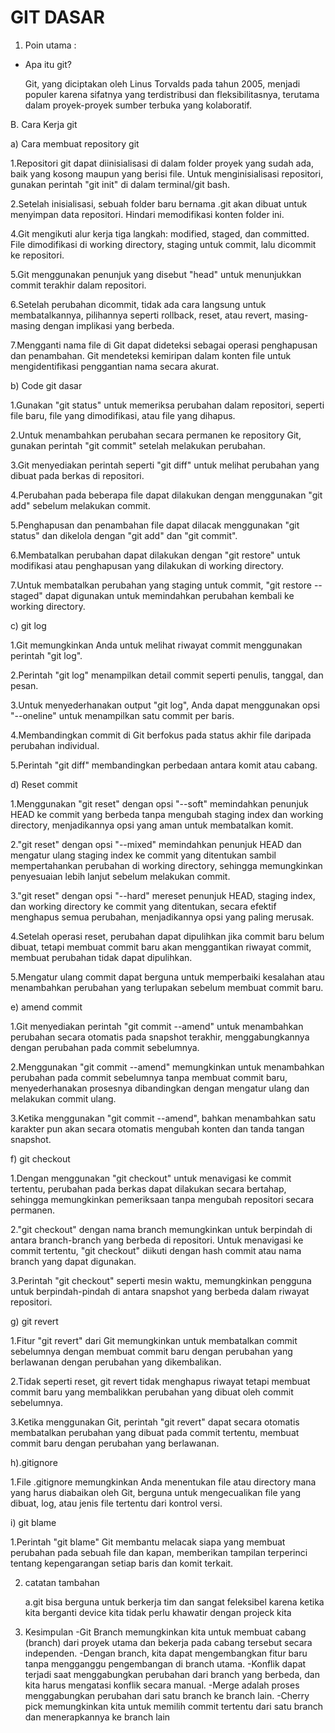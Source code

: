# GIT DASAR 

1. Poin utama :
   
  - Apa itu git?

    Git, yang diciptakan oleh Linus Torvalds pada tahun 2005, menjadi populer karena
    sifatnya yang terdistribusi dan fleksibilitasnya, terutama dalam proyek-proyek sumber
    terbuka yang kolaboratif.

B. Cara Kerja git

 a) Cara membuat repository git
 
  1.Repositori git dapat diinisialisasi di dalam folder proyek yang sudah ada, baik yang kosong maupun yang berisi file. Untuk menginisialisasi repositori, gunakan perintah "git init" di dalam terminal/git bash.
  
  2.Setelah inisialisasi, sebuah folder baru bernama .git akan dibuat untuk menyimpan data repositori. Hindari memodifikasi konten folder ini.
  
  4.Git mengikuti alur kerja tiga langkah: modified, staged, dan committed. File dimodifikasi di working directory, staging untuk commit, lalu dicommit ke repositori.
  
  5.Git menggunakan penunjuk yang disebut "head" untuk menunjukkan commit terakhir dalam repositori.
  
  6.Setelah perubahan dicommit, tidak ada cara langsung untuk membatalkannya, pilihannya seperti rollback, reset, atau revert, masing-masing dengan implikasi yang berbeda.
  
  7.Mengganti nama file di Git dapat dideteksi sebagai operasi penghapusan dan penambahan. Git mendeteksi kemiripan dalam konten file untuk mengidentifikasi penggantian nama secara akurat.

 b) Code git dasar
 
  1.Gunakan "git status" untuk memeriksa perubahan dalam repositori, seperti file baru, file yang dimodifikasi, atau file yang dihapus.
  
  2.Untuk menambahkan perubahan secara permanen ke repository Git, gunakan perintah "git commit" setelah melakukan perubahan.
  
  3.Git menyediakan perintah seperti "git diff" untuk melihat perubahan yang dibuat pada berkas di repositori.
  
  4.Perubahan pada beberapa file dapat dilakukan dengan menggunakan "git add" sebelum melakukan commit.
  
  5.Penghapusan dan penambahan file dapat dilacak menggunakan "git status" dan dikelola dengan "git add" dan "git commit".
  
  6.Membatalkan perubahan dapat dilakukan dengan "git restore" untuk modifikasi atau penghapusan yang dilakukan di working directory.
  
  7.Untuk membatalkan perubahan yang staging untuk commit, "git restore --staged" dapat digunakan untuk memindahkan perubahan kembali ke working directory.

c) git log 

  1.Git memungkinkan Anda untuk melihat riwayat commit menggunakan perintah "git log".
  
  2.Perintah "git log" menampilkan detail commit seperti penulis, tanggal, dan pesan.
  
  3.Untuk menyederhanakan output "git log", Anda dapat menggunakan opsi "--oneline" untuk menampilkan satu commit per baris.
  
  4.Membandingkan commit di Git berfokus pada status akhir file daripada perubahan individual.
  
  5.Perintah "git diff" membandingkan perbedaan antara komit atau cabang.

d) Reset commit

 1.Menggunakan "git reset" dengan opsi "--soft" memindahkan penunjuk HEAD ke commit yang berbeda tanpa mengubah staging index dan working directory, menjadikannya opsi yang aman untuk membatalkan komit.
 
 2."git reset" dengan opsi "--mixed" memindahkan penunjuk HEAD dan mengatur ulang staging index ke commit yang ditentukan sambil mempertahankan perubahan di working directory, sehingga memungkinkan penyesuaian lebih lanjut sebelum melakukan commit.
 
 3."git reset" dengan opsi "--hard" mereset penunjuk HEAD, staging index, dan working directory ke commit yang ditentukan, secara efektif menghapus semua perubahan, menjadikannya opsi yang paling merusak.
 
 4.Setelah operasi reset, perubahan dapat dipulihkan jika commit baru belum dibuat, tetapi membuat commit baru akan menggantikan riwayat commit, membuat perubahan tidak dapat dipulihkan.
 
 5.Mengatur ulang commit dapat berguna untuk memperbaiki kesalahan atau menambahkan perubahan yang terlupakan sebelum membuat commit baru.

e) amend commit

 1.Git menyediakan perintah "git commit --amend" untuk menambahkan perubahan secara otomatis pada snapshot terakhir, menggabungkannya dengan perubahan pada commit sebelumnya.
 
 2.Menggunakan "git commit --amend" memungkinkan untuk menambahkan perubahan pada commit sebelumnya tanpa membuat commit baru, menyederhanakan prosesnya dibandingkan dengan mengatur ulang dan melakukan commit ulang.
 
 3.Ketika menggunakan "git commit --amend", bahkan menambahkan satu karakter pun akan secara otomatis mengubah konten dan tanda tangan snapshot.

f) git checkout

 1.Dengan menggunakan "git checkout" untuk menavigasi ke commit tertentu, perubahan pada berkas dapat dilakukan secara bertahap, sehingga memungkinkan pemeriksaan tanpa mengubah repositori secara permanen.
 
 2."git checkout" dengan nama branch memungkinkan untuk berpindah di antara branch-branch yang berbeda di repositori. Untuk menavigasi ke commit tertentu, "git checkout" diikuti dengan hash commit atau nama branch yang dapat digunakan.
 
 3.Perintah "git checkout" seperti mesin waktu, memungkinkan pengguna untuk berpindah-pindah di antara snapshot yang berbeda dalam riwayat repositori.

g) git revert

 1.Fitur "git revert" dari Git memungkinkan untuk membatalkan commit sebelumnya dengan membuat commit baru dengan perubahan yang berlawanan dengan perubahan yang dikembalikan.
 
 2.Tidak seperti reset, git revert tidak menghapus riwayat tetapi membuat commit baru yang membalikkan perubahan yang dibuat oleh commit sebelumnya.
 
 3.Ketika menggunakan Git, perintah "git revert" dapat secara otomatis membatalkan perubahan yang dibuat pada commit tertentu, membuat commit baru dengan perubahan yang berlawanan.

h).gitignore

 1.File .gitignore memungkinkan Anda menentukan file atau directory mana yang harus diabaikan oleh Git, berguna untuk mengecualikan file yang dibuat, log, atau jenis file tertentu dari kontrol versi.

i) git blame

 1.Perintah "git blame" Git membantu melacak siapa yang membuat perubahan pada sebuah file dan kapan, memberikan tampilan terperinci tentang kepengarangan setiap baris dan komit terkait.


2. catatan tambahan
   
   a.git bisa berguna untuk berkerja tim dan sangat feleksibel karena ketika kita berganti device kita tidak perlu khawatir dengan projeck kita

3. Kesimpulan
  -Git Branch memungkinkan kita untuk membuat cabang (branch) dari proyek utama dan bekerja pada cabang tersebut secara independen.
  -Dengan branch, kita dapat mengembangkan fitur baru tanpa mengganggu pengembangan di branch utama.
  -Konflik dapat terjadi saat menggabungkan perubahan dari branch yang berbeda, dan kita harus mengatasi konflik secara manual.
  -Merge adalah proses menggabungkan perubahan dari satu branch ke branch lain.
  -Cherry pick memungkinkan kita untuk memilih commit tertentu dari satu branch dan menerapkannya ke branch lain